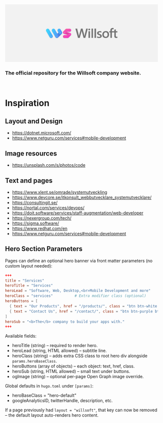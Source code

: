 ![](public/assets/willsoft_background.jpg)

###  The official repository for the Willsoft company website.

<br/>

# Inspiration
## Layout and Design
* https://dotnet.microsoft.com/
* https://www.netguru.com/services#mobile-development

## Image resources
* https://unsplash.com/s/photos/code

## Text and pages
* https://www.xlent.se/omrade/systemutveckling
* https://www.devcore.se/itkonsult_webbutvecklare_systemutvecklare/
* https://consultingit.se/
* https://nortal.com/services/devops/
* https://doit.software/services/staff-augmentation/web-developer
* https://nexergroup.com/tech/
* https://sigma.software/
* https://www.redhat.com/en
* https://www.netguru.com/services#mobile-development

## Hero Section Parameters

Pages can define an optional hero banner via front matter parameters (no custom layout needed):

```toml
+++
title = "Services"
heroTitle = "Services"
heroLead = "Software, Web, Desktop,<br>Mobile Development and more"
heroClass = "services"          # Extra modifier class (optional)
heroButtons = [
  { text = "Our Products", href = "/products/", class = "btn btn-white btn-lg" },
  { text = "Contact Us", href = "/contact/", class = "btn btn-purple btn-lg" }
]
heroSub = "<b>The</b> company to build your apps with."
+++
```

Available fields:

* heroTitle (string) – required to render hero.
* heroLead (string, HTML allowed) – subtitle line.
* heroClass (string) – adds extra CSS class to root hero div alongside `params.heroBaseClass`.
* heroButtons (array of objects) – each object: text, href, class.
* heroSub (string, HTML allowed) – small text under buttons.
* ogImage (string) – optional per-page Open Graph image override.

Global defaults in `hugo.toml` under `[params]`:

* heroBaseClass = "hero-default"
* googleAnalyticsID, twitterHandle, description, etc.

If a page previously had `layout = "willsoft"`, that key can now be removed – the default layout auto-renders hero content.
